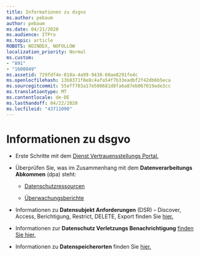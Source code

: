 ```yaml
---
title: Informationen zu dsgvo
ms.author: pebaum
author: pebaum
ms.date: 04/21/2020
ms.audience: ITPro
ms.topic: article
ROBOTS: NOINDEX, NOFOLLOW
localization_priority: Normal
ms.custom:
- "891"
- "1600049"
ms.assetid: 729fdf4e-810a-4a99-9438-60ae8291fe4c
ms.openlocfilehash: 13b8371f8e8c4afa54f7b33eadbf2f42db6b5eca
ms.sourcegitcommit: 55eff703a17e500681d8fa6a87eb067019ade3cc
ms.translationtype: MT
ms.contentlocale: de-DE
ms.lasthandoff: 04/22/2020
ms.locfileid: "43711090"
---
```

# <a name="information-about-gdpr"></a>Informationen zu dsgvo

- Erste Schritte mit dem [Dienst Vertrauensstellungs Portal.](https://servicetrust.microsoft.com/ViewPage/GDPRGetStarted)

- Überprüfen Sie, was im Zusammenhang mit dem **Datenverarbeitungs Abkommen** (dpa) steht:

  - [Datenschutzressourcen](https://servicetrust.microsoft.com/ViewPage/TrustDocuments)

  - [Überwachungsberichte](https://servicetrust.microsoft.com/ViewPage/MSComplianceGuide)

- Informationen zu **Datensubjekt Anforderungen** (DSR) – Discover, Access, Berichtigung, Restrict, DELETE, Export finden Sie [hier.](https://docs.microsoft.com/microsoft-365/compliance/gdpr-dsr-office365)

- Informationen zur **Datenschutz Verletzungs Benachrichtigung** [finden Sie hier.](https://servicetrust.microsoft.com/ViewPage/GDPRBreach)

- Informationen zu **Datenspeicherorten** finden Sie [hier.](https://products.office.com/where-is-your-data-located?ms.officeurl=datamaps&amp;geo=All#All)
